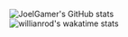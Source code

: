 ![JoelGamer's GitHub stats](https://github-readme-stats.vercel.app/api?username=joelgamer&show_icons=true&count_private=true&theme=dark)
<br>
![willianrod's wakatime stats](https://github-readme-stats.vercel.app/api/wakatime?username=joelgamer&theme=dark)

